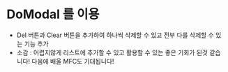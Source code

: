 # DoModal 를 이용  
* Del 버튼과 Clear 버튼을 추가하여 하나씩 삭제할 수 있고 전부 다를 삭제할 수 있는 기능 추가
* 소감 : 어렵지않게 리스트에 추가할 수 있고 활용할 수 있는 좋은 기회가 된것 같습니다! 다음에 배울 MFC도 기대됩니다!
